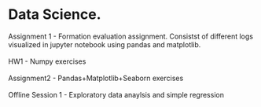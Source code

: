 # Data Science. 

Assignment 1 - Formation evaluation assignment. Consistst of different logs visualized in jupyter notebook using pandas and matplotlib. <br />
<br />
HW1 - Numpy exercises <br />
<br />
Assignment2 - Pandas+Matplotlib+Seaborn exercises <br />
<br />
Offline Session 1 - Exploratory data anaylsis and simple regression <br />
